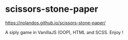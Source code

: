 # scissors-stone-paper
 https://nolandos.github.io/scissors-stone-paper/
 
 A siply game in VanillaJS (OOP), HTML and SCSS. Enjoy !
